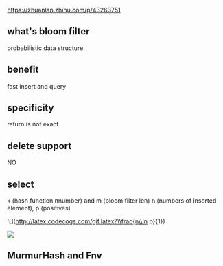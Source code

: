 https://zhuanlan.zhihu.com/p/43263751

## what's bloom filter
probabilistic data structure

## benefit
fast insert and query

## specificity
return is not exact

## delete support
NO

## select
k (hash function nnumber) and m (bloom filter len) n (numbers of inserted element), p (positives)

![](http://latex.codecogs.com/gif.latex?\\frac{n\\ln p}{1})

![](http://latex.codecogs.com/gif.latex?\\frac{1}{1+sin(x)})

## MurmurHash and Fnv 

